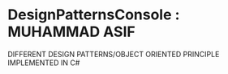 # DesignPatternsConsole : MUHAMMAD ASIF 

DIFFERENT DESIGN PATTERNS/OBJECT ORIENTED PRINCIPLE IMPLEMENTED IN C#


